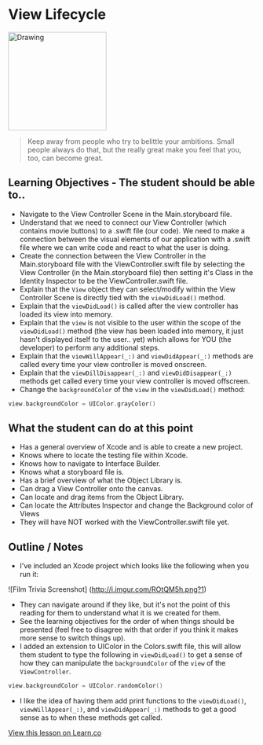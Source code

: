 # View Lifecycle

<img src="http://d.gr-assets.com/authors/1322103868p5/1244.jpg" alt="Drawing" style="width: 200px;"/>  


> Keep away from people who try to belittle your ambitions. Small people always do that, but the really great make you feel that you, too, can become great. 

## Learning Objectives - The student should be able to..

* Navigate to the View Controller Scene in the Main.storyboard file.
* Understand that we need to connect our View Controller (which contains movie buttons) to a .swift file (our code). We need to make a connection between the visual elements of our application with a .swift file where we can write code and react to what the user is doing.
* Create the connection between the View Controller in the Main.storyboard file with the ViewController.swift file by selecting the View Controller (in the Main.storyboard file) then setting it's Class in the Identity Inspector to be the ViewController.swift file.
* Explain that the `View` object they can select/modify within the View Controller Scene is directly tied with the `viewDidLoad()` method.
* Explain that the `viewDidLoad()` is called after the view controller has loaded its view into memory.
* Explain that the `view` is not visible to the user within the scope of the `viewDidLoad()` method (the view has been loaded into memory, it just hasn't displayed itself to the user.. yet) which allows for YOU (the developer) to perform any additional steps.
* Explain that the `viewWillAppear(_:)` and `viewDidAppear(_:)` methods are called every time your view controller is moved onscreen.
* Explain that the `viewDillDisappear(_:)` and `viewDidDisappear(_:)` methods get called every time your view controller is moved offscreen.
* Change the `backgroundColor` of the `view` in the `viewDidLoad()` method:  
```swift  
view.backgroundColor = UIColor.grayColor()
```


## What the student can do at this point 

* Has a general overview of Xcode and is able to create a new project.
* Knows where to locate the testing file within Xcode.
* Knows how to navigate to Interface Builder.
* Knows what a storyboard file is.
* Has a brief overview of what the Object Library is.
* Can drag a View Controller onto the canvas.
* Can locate and drag items from the Object Library.
* Can locate the Attributes Inspector and change the Background color of Views
* They will have NOT worked with the ViewController.swift file yet.

## Outline / Notes

*  I've included an Xcode project which looks like the following when you run it:

![Film Trivia Screenshot] (http://i.imgur.com/ROtQM5h.png?1)  
* They can navigate around if they like, but it's not the point of this reading for them to understand what it is we created for them. 
* See the learning objectives for the order of when things should be presented (feel free to disagree with that order if you think it makes more sense to switch things up).
* I added an extension to UIColor in the Colors.swift file, this will allow them student to type the following in `viewDidLoad()` to get a sense of how they can manipulate the `backgroundColor` of the `view` of the `ViewController`.

```swift
view.backgroundColor = UIColor.randomColor()
```

* I like the idea of having them add print functions to the `viewDidLoad()`, `viewWillAppear(_:)`, and `viewDidAppear(_:)` methods to get a good sense as to when these methods get called.

<a href='https://learn.co/lessons/ViewLifeCycle' data-visibility='hidden'>View this lesson on Learn.co</a>
